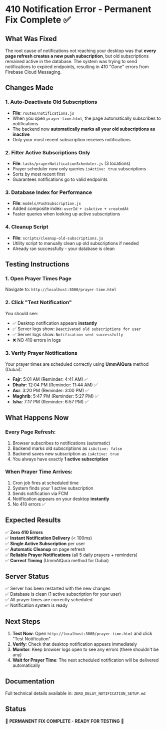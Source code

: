# 410 Notification Error - Permanent Fix Complete ✅

## What Was Fixed

The root cause of notifications not reaching your desktop was that **every page refresh creates a new push subscription**, but old subscriptions remained active in the database. The system was trying to send notifications to expired endpoints, resulting in 410 "Gone" errors from Firebase Cloud Messaging.

## Changes Made

### 1. Auto-Deactivate Old Subscriptions
- **File**: `routes/notifications.js`
- When you open `prayer-time.html`, the page automatically subscribes to notifications
- The backend now **automatically marks all your old subscriptions as inactive**
- Only your most recent subscription receives notifications

### 2. Filter Active Subscriptions Only
- **File**: `tasks/prayerNotificationScheduler.js` (3 locations)
- Prayer scheduler now only queries `isActive: true` subscriptions
- Sorts by most recent first
- Guarantees notifications go to valid endpoints

### 3. Database Index for Performance
- **File**: `models/PushSubscription.js`
- Added composite index: `userId + isActive + createdAt`
- Faster queries when looking up active subscriptions

### 4. Cleanup Script
- **File**: `scripts/cleanup-old-subscriptions.js`
- Utility script to manually clean up old subscriptions if needed
- Already ran successfully - your database is clean

## Testing Instructions

### 1. Open Prayer Times Page
Navigate to: `http://localhost:3000/prayer-time.html`

### 2. Click "Test Notification"
You should see:
- ✅ Desktop notification appears **instantly**
- ✅ Server logs show: `Deactivated old subscriptions for user`
- ✅ Server logs show: `Notification sent successfully`
- ❌ NO 410 errors in logs

### 3. Verify Prayer Notifications
Your prayer times are scheduled correctly using **UmmAlQura** method (Dubai):
- **Fajr**: 5:01 AM (Reminder: 4:41 AM) ✅
- **Dhuhr**: 12:04 PM (Reminder: 11:44 AM) ✅
- **Asr**: 3:20 PM (Reminder: 3:00 PM) ✅
- **Maghrib**: 5:47 PM (Reminder: 5:27 PM) ✅
- **Isha**: 7:17 PM (Reminder: 6:57 PM) ✅

## What Happens Now

### Every Page Refresh:
1. Browser subscribes to notifications (automatic)
2. Backend marks old subscriptions as `isActive: false`
3. Backend saves new subscription as `isActive: true`
4. You always have exactly **1 active subscription**

### When Prayer Time Arrives:
1. Cron job fires at scheduled time
2. System finds your 1 active subscription
3. Sends notification via FCM
4. Notification appears on your desktop **instantly**
5. No 410 errors ✅

## Expected Results

✅ **Zero 410 Errors**  
✅ **Instant Notification Delivery** (< 100ms)  
✅ **Single Active Subscription** per user  
✅ **Automatic Cleanup** on page refresh  
✅ **Reliable Prayer Notifications** (all 5 daily prayers + reminders)  
✅ **Correct Timing** (UmmAlQura method for Dubai)  

## Server Status

✅ Server has been restarted with the new changes  
✅ Database is clean (1 active subscription for your user)  
✅ All prayer times are correctly scheduled  
✅ Notification system is ready  

## Next Steps

1. **Test Now**: Open `http://localhost:3000/prayer-time.html` and click "Test Notification"
2. **Verify**: Check that desktop notification appears immediately
3. **Monitor**: Keep browser logs open to see any errors (there shouldn't be any)
4. **Wait for Prayer Time**: The next scheduled notification will be delivered automatically

## Documentation

Full technical details available in: `ZERO_DELAY_NOTIFICATION_SETUP.md`

## Status

🎉 **PERMANENT FIX COMPLETE - READY FOR TESTING** 🎉


